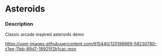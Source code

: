 # Asteroids

### Description

Classic arcade inspired asteroids demo


https://user-images.githubusercontent.com/615440/120196869-58230780-c1ee-11eb-89d7-18925f2b1cac.mov
